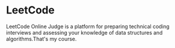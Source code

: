 # LeetCode
LeetCode Online Judge is a platform for preparing technical coding interviews and assessing your knowledge of data structures and algorithms.That's my course.
